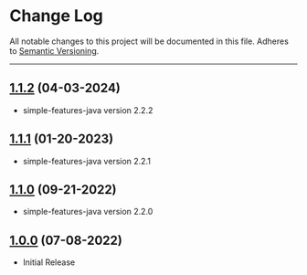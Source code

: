 # Change Log
All notable changes to this project will be documented in this file.
Adheres to [Semantic Versioning](http://semver.org/).

---

## [1.1.2](https://github.com/ngageoint/grid-java/releases/tag/1.1.2) (04-03-2024)

* simple-features-java version 2.2.2

## [1.1.1](https://github.com/ngageoint/grid-java/releases/tag/1.1.1) (01-20-2023)

* simple-features-java version 2.2.1

## [1.1.0](https://github.com/ngageoint/grid-java/releases/tag/1.1.0) (09-21-2022)

* simple-features-java version 2.2.0

## [1.0.0](https://github.com/ngageoint/grid-java/releases/tag/1.0.0) (07-08-2022)

* Initial Release
